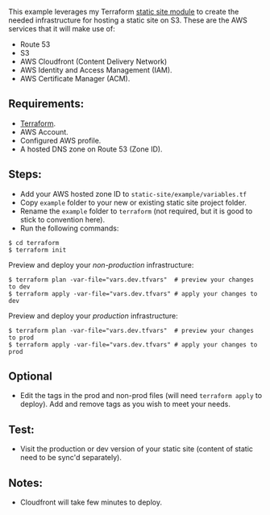 
This example leverages my Terraform [static site module](https://github.com/yriahi/terraform-modules/tree/develop/static-site) to create the needed infrastructure for hosting a static site on S3. These are the AWS services that it will make use of:
- Route 53
- S3
- AWS Cloudfront (Content Delivery Network)
- AWS Identity and Access Management (IAM).
- AWS Certificate Manager (ACM).

## Requirements:
- [Terraform](https://learn.hashicorp.com/terraform/getting-started/install.html).
- AWS Account.
- Configured AWS profile.
- A hosted DNS zone on Route 53 (Zone ID).

## Steps:
- Add your AWS hosted zone ID to `static-site/example/variables.tf`
- Copy `example` folder to your new or existing static site project folder.
- Rename the `example` folder to `terraform` (not required, but it is good to stick to convention here).
- Run the following commands:
```
$ cd terraform
$ terraform init
```

Preview and deploy your *non-production* infrastructure:
```
$ terraform plan -var-file="vars.dev.tfvars"  # preview your changes to dev
$ terraform apply -var-file="vars.dev.tfvars" # apply your changes to dev
```

Preview and deploy your *production* infrastructure:
```
$ terraform plan -var-file="vars.dev.tfvars"  # preview your changes to prod
$ terraform apply -var-file="vars.dev.tfvars" # apply your changes to prod
```

## Optional
- Edit the tags in the prod and non-prod files (will need `terraform apply` to deploy). Add and remove tags as you wish to meet your needs.

## Test:
- Visit the production or dev version of your static site (content of static need to be sync'd separately).

## Notes:
- Cloudfront will take few minutes to deploy.
